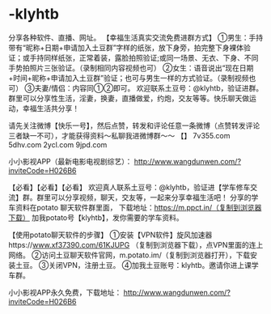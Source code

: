 # -klyhtb
分享各种软件、直播、网址。
【幸福生活真实交流免费进群方式】
①男生：手持带有“昵称+日期+申请加入土豆群”字样的纸张，放下身旁，拍完整下身裸体验证；或手持同样纸张，正常着装，露脸拍照验证;或同一场景、无衣、下身、不同手势拍照片三张验证。（录制相同内容视频也可）
②女生：语音说出“现在日期+时间+昵称+申请加入土豆群”验证；也可与男生一样的方式验证。（录制视频也可）
③夫妻/情侣：内容同①②即可。
欢迎联系土豆号：@klyhtb，验证进群。群里可以分享性生活，淫妻，换妻，直播做爱，约炮，交友等等。快乐聊天做运动，幸福生活共分享！

请先关注微博【快乐一号】，然后点赞，转发和评论任意一条微博（点赞转发评论三者缺一不可），才能获得资料〜私聊我进微博群～～
【】
7v355.com
5dhv.com
2ycl.com
9jpd.com

小小影视APP（最新电影电视剧综艺）： http://www.wangdunwen.com/?inviteCode=H026B6

【必看】【必看】【必看】
欢迎真人联系土豆号：@klyhtb，验证进【学车修车交流】群。群里可以分享视频，聊天，交友等，一起来分享幸福生活吧！
分享的学车资料在potato 聊天软件群里面，
下载地址：https://m.ppct.in/（复制到浏览器下载）
加我potato号【klyhtb】，发你需要的学车资料。

【使用potato聊天软件的步骤】
①安装【VPN软件】旋风加速器https://www.xf37390.com/61KJUPG
（复制到浏览器下载），点VPN里面的连上网络。
②访问土豆聊天软件官网，m.potato.im/（复制到浏览器打开），下载安装土豆。
③关闭VPN，注册土豆。
④加我土豆账号：klyhtb。邀请你进上课学车群。

小小影视APP永久免费，下载地址： http://www.wangdunwen.com/?inviteCode=H026B6
